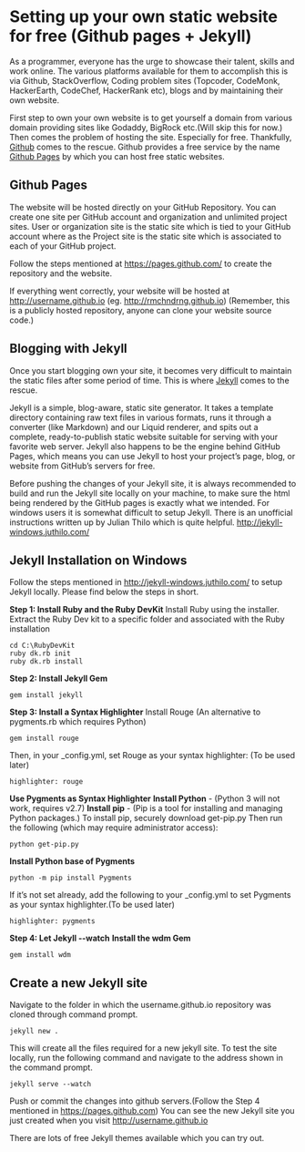 **Setting up your own static website for free (Github pages + Jekyll)**
===================================================================
As a programmer, everyone has the urge to showcase their talent, skills and work online. The various platforms available for them to accomplish this is via Github, StackOverflow, Coding problem sites (Topcoder, CodeMonk, HackerEarth, CodeChef, HackerRank etc), blogs and by maintaining their own website.

First step to own your own website is to get yourself a domain from various domain providing sites like Godaddy, BigRock etc.(Will skip this for now.) Then comes the problem of hosting the site. Especially for free. Thankfully, [Github](https://github.com/) comes to the rescue. Github provides a free service by the name [Github Pages](https://pages.github.com/) by which you can host free static websites.

**Github Pages**
------------
The website will be hosted directly on your GitHub Repository. You can create one site per GitHub account and organization and unlimited project sites. User or organization site is the static site which is tied to your GitHub account where as the Project site is the static site which is associated to each of your GitHub project.

Follow the steps mentioned at https://pages.github.com/ to create the repository and the website.

If everything went correctly, your website will be hosted at http://username.github.io (eg. http://rmchndrng.github.io) (Remember, this is a publicly hosted repository, anyone can clone your website source code.)

**Blogging with Jekyll**
--------------------
Once you start blogging own your site, it becomes very difficult to maintain the static files after some period of time. This is where [Jekyll](http://jekyllrb.com/) comes to the rescue.

Jekyll is a simple, blog-aware, static site generator. It takes a template directory containing raw text files in various formats, runs it through a converter (like Markdown) and our Liquid renderer, and spits out a complete, ready-to-publish static website suitable for serving with your favorite web server. Jekyll also happens to be the engine behind GitHub Pages, which means you can use Jekyll to host your project’s page, blog, or website from GitHub’s servers for free.

Before pushing the changes of your Jekyll site, it is always recommended to build and run the Jekyll site locally on your machine, to make sure the html being rendered by the GitHub pages is exactly what we intended. For windows users it is somewhat difficult to setup Jekyll. There is an unofficial instructions written up by Julian Thilo which is quite helpful. http://jekyll-windows.juthilo.com/

**Jekyll Installation on Windows**
------------------------------

Follow the steps mentioned in http://jekyll-windows.juthilo.com/ to setup Jekyll locally.
Please find below the steps in short.

**Step 1: Install Ruby and the Ruby DevKit**
Install Ruby using the installer.
Extract the Ruby Dev kit to a specific folder and associated with the Ruby installation
	
	cd C:\RubyDevKit
    ruby dk.rb init
    ruby dk.rb install
**Step 2: Install Jekyll Gem**

    gem install jekyll

**Step 3: Install a Syntax Highlighter**
Install Rouge (An alternative to pygments.rb which requires Python)

    gem install rouge

Then, in your _config.yml, set Rouge as your syntax highlighter: (To be used later)

    highlighter: rouge

**Use Pygments as Syntax Highlighter**
**Install Python** - (Python 3 will not work, requires v2.7)
**Install pip** - (Pip is a tool for installing and managing Python packages.)
 To install pip, securely download get-pip.py
 Then run the following (which may require administrator access):
	
    python get-pip.py

**Install Python base of Pygments**

    python -m pip install Pygments

If it’s not set already, add the following to your _config.yml to set Pygments as your syntax highlighter.(To be used later)

    highlighter: pygments

**Step 4: Let Jekyll --watch**
**Install the wdm Gem**

    gem install wdm

**Create a new Jekyll site**
----------------------------------------------
Navigate to the folder in which the username.github.io repository was cloned through command prompt.

    jekyll new .
    
   This will create all the files required for a new jekyll site.
   To test the site locally, run the following command and navigate to the address shown in the command prompt.
  

    jekyll serve --watch

   Push or commit the changes into github servers.(Follow the Step 4 mentioned in https://pages.github.com)
   You can see the new Jekyll site you just created when you visit http://username.github.io
  
  There are lots of free Jekyll themes available which you can try out.
